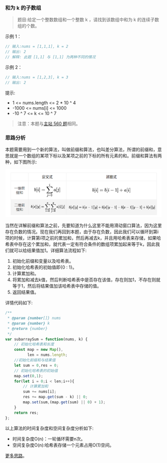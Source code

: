 ### 和为 k 的子数组

> 题目:给定一个整数数组和一个整数 k ，请找到该数组中和为 k 的连续子数组的个数。


示例 1：

```js
// 输入:nums = [1,1,1], k = 2
// 输出: 2
// 解释: 此题 [1,1] 与 [1,1] 为两种不同的情况
```

示例 2：

```js
// 输入:nums = [1,2,3], k = 3
// 输出: 2
```

提示:

* 1 <= nums.length <= 2 * 10 ^ 4
* -1000 <= nums[i] <= 1000
* -10 ^ 7 <= k <= 10 ^ 7

> 注意：本题与[主站 560 题](https://leetcode-cn.com/problems/subarray-sum-equals-k/)相同。

### 思路分析

本题需要用到一个新的算法，叫做前缀和算法，也叫差分算法，所谓的前缀和，意思就是一个数组的某项下标以及某项之前的下标的所有元素的和。前缀和算法有两种，如下图所示:

![](../../images/2/subarraySum-1.png)

当然在详解前缀和算法之前，先要知道为什么这里不能用滑动窗口算法，因为这里存在负数的情况。现在我们再回到本题，由于存在负数，因此我们可以循环到第i项的时候，计算第i项之前的累加和，然后再减去k，并且用哈希表来存储，如果哈希表中存在这个累加和，就代表一定有符合条件的数组项累加起来等于k，因此我们就可以给结果值加1。详细算法流程如下:

1. 初始化前缀和变量以及哈希表。
2. 初始化哈希表的初始值即{0 : 1}。
3. 计算累加和。
4. 将累加和减去k值，然后判断哈希表中是否存在该值，存在则加1，不存在则就等于1，然后将结果值加该哈希表中存储的值。
5. 返回结果值。

详情代码如下:

```js
/**
 * @param {number[]} nums
 * @param {number} k
 * @return {number}
 */
var subarraySum = function(nums, k) {
    // 初始化哈希表和长度
    const map = new Map(),
          len = nums.length;
    //初始化前缀和与结果值
    let sum = 0,res = 0;
    // 初始化哈希表的初始值
    map.set(0,1);
    for(let i = 0;i < len;i++){
        // 计算累加和
        sum += nums[i];
        res += map.get(sum - k) || 0;
        map.set(sum,(map.get(sum) || 0) + 1);
    }
    return res;
};
```

以上算法的时间复杂度和空间复杂度分析如下:

* 时间复杂度O(n)：一轮循环需要n次。
* 空间复杂度O(n):哈希表存储一个元素占用O(1)空间。

[更多思路](https://leetcode-cn.com/problems/QTMn0o/solution/shua-chuan-jian-zhi-offer-day07-shu-zu-i-jdnu/)。
